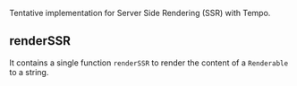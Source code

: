 Tentative implementation for Server Side Rendering (SSR) with Tempo.

## renderSSR

It contains a single function `renderSSR` to render the content of a `Renderable` to a string.
